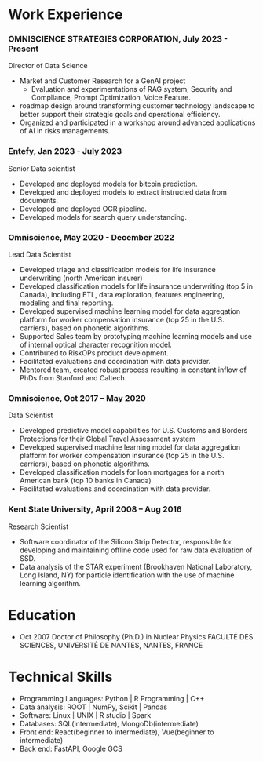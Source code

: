 # Work Experience

### OMNISCIENCE STRATEGIES CORPORATION, July 2023 - Present
Director of Data Science
- Market and Customer Research for a GenAI project
    -  Evaluation and experimentations of RAG system, Security and Compliance, Prompt Optimization, Voice Feature.
- roadmap design around transforming customer technology landscape to better support their strategic goals and operational efficiency.
- Organized and participated in a workshop around advanced applications of AI in risks managements.

### Entefy, Jan 2023 - July 2023
Senior Data scientist                            
- Developed and deployed models for bitcoin prediction.
- Developed and deployed models to extract instructed data from documents.
- Developed and deployed OCR pipeline.
- Developed models for search query understanding.
                             
### Omniscience, May 2020 - December 2022
Lead Data Scientist                        
- Developed triage and classification models for life insurance underwriting (north American insurer)
- Developed classification models for life insurance underwriting (top 5 in Canada), including ETL, data exploration, features engineering, modeling and final reporting.
- Developed supervised machine learning model for data aggregation platform for worker compensation insurance (top 25 in the U.S. carriers), based on phonetic algorithms.
- Supported Sales team by prototyping machine learning models and use of internal optical character recognition model.
- Contributed to RiskOPs product development.
- Facilitated evaluations and coordination with data provider.
- Mentored team, created robust process resulting in constant inflow of PhDs from Stanford and Caltech.

### Omniscience, Oct 2017 – May 2020
Data Scientist                             
- Developed predictive model capabilities for U.S. Customs and Borders Protections for their Global Travel Assessment system
- Developed supervised machine learning model for data aggregation platform for worker compensation insurance (top 25 in the U.S. carriers), based on phonetic algorithms.
- Developed classification models for loan mortgages for a north American bank (top 10 banks in Canada)
- Facilitated evaluations and coordination with data provider.
                             
### Kent State University, April 2008 – Aug 2016
Research Scientist                            
- Software coordinator of the Silicon Strip Detector, responsible for developing and maintaining offline code used for raw data evaluation of SSD.
- Data analysis of the STAR experiment (Brookhaven National Laboratory, Long Island, NY) for particle identification with the use of machine learning algorithm.
                             
# Education
- Oct 2007 Doctor of Philosophy (Ph.D.) in Nuclear Physics 
FACULTÉ DES SCIENCES, UNIVERSITÉ DE NANTES, NANTES, FRANCE
                             
# Technical Skills
- Programming Languages: Python | R Programming | C++
- Data analysis: ROOT | NumPy, Scikit | Pandas
- Software: Linux | UNIX | R studio | Spark
- Databases: SQL(intermediate), MongoDb(intermediate)
- Front end: React(beginner to intermediate), Vue(beginner to intermediate)
- Back end: FastAPI, Google GCS